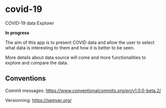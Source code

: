 # covid-19
COVID-19 data Explorer

**In progress**

The aim of this app is to present COVID data and allow the user to select what data is interesting to them and how it is better to be seen.

More details about data source will come and more functionalities to explore and compare the data.

## Conventions
Commit messages:
https://www.conventionalcommits.org/en/v1.0.0-beta.2/

Versionning:
https://semver.org/
